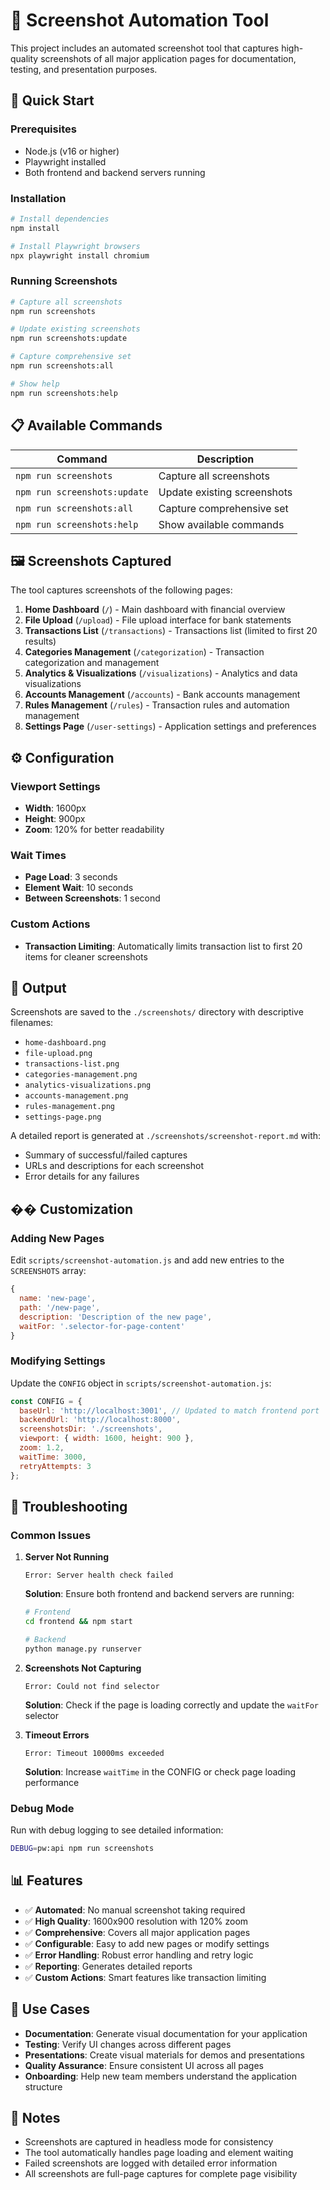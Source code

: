 # 📸 Screenshot Automation Tool

This project includes an automated screenshot tool that captures high-quality screenshots of all major application pages for documentation, testing, and presentation purposes.

## 🚀 Quick Start

### Prerequisites
- Node.js (v16 or higher)
- Playwright installed
- Both frontend and backend servers running

### Installation
```bash
# Install dependencies
npm install

# Install Playwright browsers
npx playwright install chromium
```

### Running Screenshots
```bash
# Capture all screenshots
npm run screenshots

# Update existing screenshots
npm run screenshots:update

# Capture comprehensive set
npm run screenshots:all

# Show help
npm run screenshots:help
```

## 📋 Available Commands

| Command | Description |
|---------|-------------|
| `npm run screenshots` | Capture all screenshots |
| `npm run screenshots:update` | Update existing screenshots |
| `npm run screenshots:all` | Capture comprehensive set |
| `npm run screenshots:help` | Show available commands |

## 🖼️ Screenshots Captured

The tool captures screenshots of the following pages:

1. **Home Dashboard** (`/`) - Main dashboard with financial overview
2. **File Upload** (`/upload`) - File upload interface for bank statements
3. **Transactions List** (`/transactions`) - Transactions list (limited to first 20 results)
4. **Categories Management** (`/categorization`) - Transaction categorization and management
5. **Analytics & Visualizations** (`/visualizations`) - Analytics and data visualizations
6. **Accounts Management** (`/accounts`) - Bank accounts management
7. **Rules Management** (`/rules`) - Transaction rules and automation management
8. **Settings Page** (`/user-settings`) - Application settings and preferences

## ⚙️ Configuration

### Viewport Settings
- **Width**: 1600px
- **Height**: 900px
- **Zoom**: 120% for better readability

### Wait Times
- **Page Load**: 3 seconds
- **Element Wait**: 10 seconds
- **Between Screenshots**: 1 second

### Custom Actions
- **Transaction Limiting**: Automatically limits transaction list to first 20 items for cleaner screenshots

## 📁 Output

Screenshots are saved to the `./screenshots/` directory with descriptive filenames:
- `home-dashboard.png`
- `file-upload.png`
- `transactions-list.png`
- `categories-management.png`
- `analytics-visualizations.png`
- `accounts-management.png`
- `rules-management.png`
- `settings-page.png`

A detailed report is generated at `./screenshots/screenshot-report.md` with:
- Summary of successful/failed captures
- URLs and descriptions for each screenshot
- Error details for any failures

## �� Customization

### Adding New Pages
Edit `scripts/screenshot-automation.js` and add new entries to the `SCREENSHOTS` array:

```javascript
{
  name: 'new-page',
  path: '/new-page',
  description: 'Description of the new page',
  waitFor: '.selector-for-page-content'
}
```

### Modifying Settings
Update the `CONFIG` object in `scripts/screenshot-automation.js`:

```javascript
const CONFIG = {
  baseUrl: 'http://localhost:3001', // Updated to match frontend port
  backendUrl: 'http://localhost:8000',
  screenshotsDir: './screenshots',
  viewport: { width: 1600, height: 900 },
  zoom: 1.2,
  waitTime: 3000,
  retryAttempts: 3
};
```

## 🐛 Troubleshooting

### Common Issues

1. **Server Not Running**
   ```
   Error: Server health check failed
   ```
   **Solution**: Ensure both frontend and backend servers are running:
   ```bash
   # Frontend
   cd frontend && npm start
   
   # Backend
   python manage.py runserver
   ```

2. **Screenshots Not Capturing**
   ```
   Error: Could not find selector
   ```
   **Solution**: Check if the page is loading correctly and update the `waitFor` selector

3. **Timeout Errors**
   ```
   Error: Timeout 10000ms exceeded
   ```
   **Solution**: Increase `waitTime` in the CONFIG or check page loading performance

### Debug Mode
Run with debug logging to see detailed information:
```bash
DEBUG=pw:api npm run screenshots
```

## 📊 Features

- ✅ **Automated**: No manual screenshot taking required
- ✅ **High Quality**: 1600x900 resolution with 120% zoom
- ✅ **Comprehensive**: Covers all major application pages
- ✅ **Configurable**: Easy to add new pages or modify settings
- ✅ **Error Handling**: Robust error handling and retry logic
- ✅ **Reporting**: Generates detailed reports
- ✅ **Custom Actions**: Smart features like transaction limiting

## 🎯 Use Cases

- **Documentation**: Generate visual documentation for your application
- **Testing**: Verify UI changes across different pages
- **Presentations**: Create visual materials for demos and presentations
- **Quality Assurance**: Ensure consistent UI across all pages
- **Onboarding**: Help new team members understand the application structure

## 📝 Notes

- Screenshots are captured in headless mode for consistency
- The tool automatically handles page loading and element waiting
- Failed screenshots are logged with detailed error information
- All screenshots are full-page captures for complete page visibility
